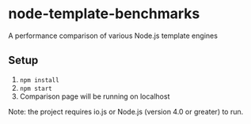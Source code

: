 # node-template-benchmarks
A performance comparison of various Node.js template engines

## Setup

1. `npm install`
2. `npm start`
3. Comparison page will be running on localhost

Note: the project requires io.js or Node.js (version 4.0 or greater) to run.
